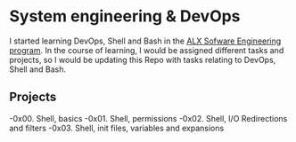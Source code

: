 # System engineering & DevOps

I started learning DevOps, Shell and Bash in the [ALX Sofware Engineering program](https://www.alxafrica.com/software-engineering/). In the course of learning, I would be assigned different tasks and projects, so I would be updating this Repo with tasks relating to DevOps, Shell and Bash.

## Projects

-0x00. Shell, basics
-0x01. Shell, permissions
-0x02. Shell, I/O Redirections and filters
-0x03. Shell, init files, variables and expansions
